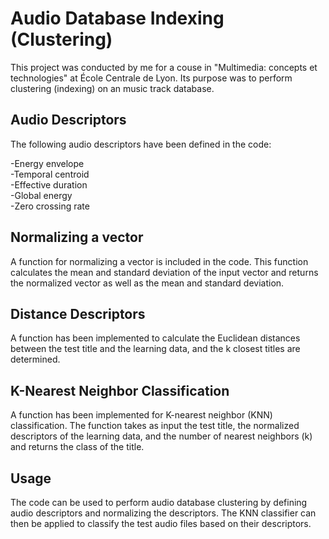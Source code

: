 # Audio Database Indexing (Clustering)
This project was conducted by me for a couse in "Multimedia: concepts et technologies" at École Centrale de Lyon. Its purpose was to perform clustering (indexing) on an music track database.

## Audio Descriptors
The following audio descriptors have been defined in the code:

-Energy envelope  
-Temporal centroid  
-Effective duration  
-Global energy  
-Zero crossing rate  

## Normalizing a vector  
A function for normalizing a vector is included in the code. This function calculates the mean and standard deviation of the input vector and returns the normalized vector as well as the mean and standard deviation.

## Distance Descriptors
A function has been implemented to calculate the Euclidean distances between the test title and the learning data, and the k closest titles are determined.

## K-Nearest Neighbor Classification
A function has been implemented for K-nearest neighbor (KNN) classification. The function takes as input the test title, the normalized descriptors of the learning data, and the number of nearest neighbors (k) and returns the class of the title.

## Usage
The code can be used to perform audio database clustering by defining audio descriptors and normalizing the descriptors. The KNN classifier can then be applied to classify the test audio files based on their descriptors.
